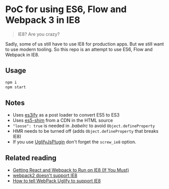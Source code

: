 # PoC for using ES6, Flow and Webpack 3 in IE8

> IE8? Are you crazy?

Sadly, some of us still have to use IE8 for production apps. But we still want to use modern tooling. So this repo is an attempt to use ES6, Flow and Webpack in IE8.

## Usage

```sh
npm i
npm start
```

## Notes

- Uses [es3ify](https://github.com/sorrycc/es3ify-loader) as a post loader to convert ES5 to ES3
- Uses [es5-shim](https://github.com/es-shims/es5-shim) from a CDN in the HTML source
- `"loose": true` is needed in *.babelrc* to avoid `Object.defineProperty`
- HMR needs to be turned off (adds `Object.defineProperty` that breaks IE8)
- If you use [UglifyJsPlugin](https://github.com/webpack-contrib/uglifyjs-webpack-plugin) don't forget the `screw_ie8` option.

## Related reading

- [Getting React and Webpack to Run on IE8 (If You Must)](https://medium.com/react-university/getting-react-to-run-on-ie8-bfc0a3e7543a)
- [webpack2 doesn't support IE8](https://github.com/webpack/webpack/issues/3070)
- [How to tell WebPack Uglify to support IE8](http://johnliu.net/blog/2017/1/how-to-tell-webpack-uglify-to-support-ie8)